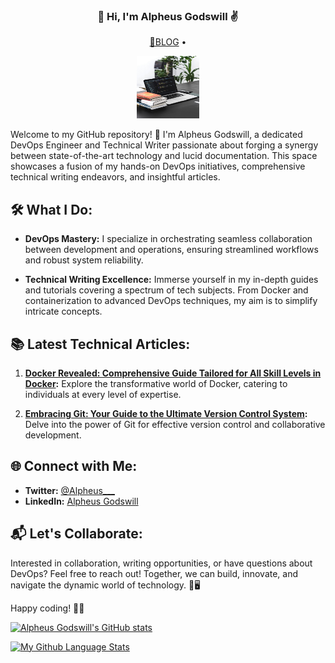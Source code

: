 <h3 align="center">👋 Hi, I'm Alpheus Godswill ✌️</h3>
<p align="center">
<!--    <a href="https://utibeumanah.netlify.app">🌍 Website</a> •  -->
  <a href="https://alpheus.hashnode.dev/">📖BLOG</a> • 
</p> 

<!-- ![](logo.jpg) -->
<p align="center">
  <img src="logo.jpg" alt="Logo" height="100" width="100">
</p>

Welcome to my GitHub repository! 👋 I'm Alpheus Godswill, a dedicated DevOps Engineer and Technical Writer passionate about forging a synergy between state-of-the-art technology and lucid documentation. This space showcases a fusion of my hands-on DevOps initiatives, comprehensive technical writing endeavors, and insightful articles.

## 🛠️ What I Do:

- **DevOps Mastery:** I specialize in orchestrating seamless collaboration between development and operations, ensuring streamlined workflows and robust system reliability.

- **Technical Writing Excellence:** Immerse yourself in my in-depth guides and tutorials covering a spectrum of tech subjects. From Docker and containerization to advanced DevOps techniques, my aim is to simplify intricate concepts.

## 📚 Latest Technical Articles:

1. **[Docker Revealed: Comprehensive Guide Tailored for All Skill Levels in Docker](https://alpheus.hashnode.dev/docker-revealed-comprehensive-guide-tailored-for-all-skill-levels-in-docker):** Explore the transformative world of Docker, catering to individuals at every level of expertise.

2. **[Embracing Git: Your Guide to the Ultimate Version Control System](https://alpheus.hashnode.dev/embracing-git-your-guide-to-the-ultimate-version-control-system):** Delve into the power of Git for effective version control and collaborative development.

## 🌐 Connect with Me:

- **Twitter:** [@Alpheus___](https://twitter.com/Alpheus___)
- **LinkedIn:** [Alpheus Godswill](https://www.linkedin.com/in/alpheus-godswill/)

## 📬 Let's Collaborate:

Interested in collaboration, writing opportunities, or have questions about DevOps? Feel free to reach out! Together, we can build, innovate, and navigate the dynamic world of technology. 🚀🖥️

Happy coding! 🤖✨

[![Alpheus Godswill's GitHub stats](https://github-readme-stats.vercel.app/api?username=Alpheus-godswill1&count_private=true&show_icons=true&theme=merko)](https://github.com/Alpheus-godswill1/github-readme-stats)

[![My Github Language Stats](https://github-readme-stats.vercel.app/api/top-langs/?username=Alpheus-godswill1&layout=compact&theme=merko)](https://github.com/Alpheus-godswill1/github-readme-stats)
